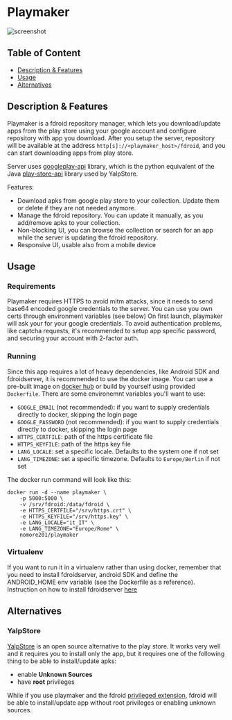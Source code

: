 # Playmaker

![screenshot](https://github.com/NoMore201/playmaker/raw/master/example.png)

## Table of Content

* [Description & Features](#desc)
* [Usage](#usage)
* [Alternatives](#diff)

<a name="desc"/>

## Description & Features

Playmaker is a fdroid repository manager, which lets you download/update apps from the play store using your google account
and configure repository with app you download. After you setup the server, repository will be available at the address 
`http[s]://<playmaker_host>/fdroid`, and you can start downloading apps from play store.

Server uses [googleplay-api](https://github.com/NoMore201/googleplay-api) library, which is the python equivalent of the Java [play-store-api](https://github.com/yeriomin/play-store-api) library used by YalpStore.

Features:
* Download apks from google play store to your collection. Update them or delete if they are not needed anymore.
* Manage the fdroid repository. You can update it manually, as you add/remove apks to your collection.
* Non-blocking UI, you can browse the collection or search for an app while the server is updating the fdroid
repository.
* Responsive UI, usable also from a mobile device

<a name="usage"/>

## Usage

### Requirements

Playmaker requires HTTPS to avoid mitm attacks, since it needs to send base64 encoded google credentials to the server.
You can use you own certs through environment variables (see below)
On first launch, playmaker will ask your for your google credentials. To avoid authentication problems, like captcha requests,
it's recommended to setup app specific password, and securing your account with 2-factor auth.

### Running

Since this app requires a lot of heavy dependencies, like Android SDK and fdroidserver, it is recommended to use the docker image.
You can use a pre-built image on [docker hub](https://hub.docker.com/r/nomore201/playmaker/builds/) or build by yourself using provided `Dockerfile`.
There are some environemnt variables you'll want to use:

- `GOOGLE_EMAIL` (not recommended): if you want to supply credentials directly to docker, skipping the login page
- `GOOGLE_PASSWORD` (not recommended): if you want to supply credentials directly to docker, skipping the login page
- `HTTPS_CERTFILE`: path of the https certificate file
- `HTTPS_KEYFILE`: path of the https key file
- `LANG_LOCALE`: set a specific locale. Defaults to the system one if not set
- `LANG_TIMEZONE`: set a specific timezone. Defaults to `Europe/Berlin` if not set

The docker run command will look like this:
```
docker run -d --name playmaker \
    -p 5000:5000 \
    -v /srv/fdroid:/data/fdroid \
    -e HTTPS_CERTFILE="/srv/https.crt" \
    -e HTTPS_KEYFILE="/srv/https.key" \
    -e LANG_LOCALE="it_IT" \
    -e LANG_TIMEZONE="Europe/Rome" \
    nomore201/playmaker
```

### Virtualenv

If you want to run it in a virtualenv rather than using docker, remember that you need to install fdroidserver,
android SDK and define the ANDROID_HOME env variable (see the Dockerfile as a reference).
Instruction on how to install fdroidserver [here](https://f-droid.org/docs/Installing_the_Server_and_Repo_Tools/)

<a name="diff"/>

## Alternatives

### YalpStore

[YalpStore](https://github.com/yeriomin/YalpStore) is an open source alternative to the play store. It works very well and it requires you to install only the app, but it requires one of the following thing to be able to install/update apks:

- enable **Unknown Sources**
- have **root** privileges

While if you use playmaker and the fdroid [privileged extension](https://gitlab.com/fdroid/privileged-extension), fdroid will be able to install/update app without root privileges or enabling unknown sources.
